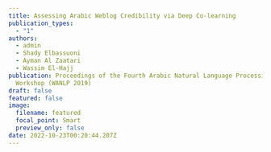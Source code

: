 ```yaml
---
title: Assessing Arabic Weblog Credibility via Deep Co-learning
publication_types:
  - "1"
authors:
  - admin
  - Shady Elbassuoni
  - Ayman Al Zaatari
  - Wassim El-Hajj
publication: Proceedings of the Fourth Arabic Natural Language Processing
  Workshop (WANLP 2019)
draft: false
featured: false
image:
  filename: featured
  focal_point: Smart
  preview_only: false
date: 2022-10-23T00:20:44.207Z
---
```

